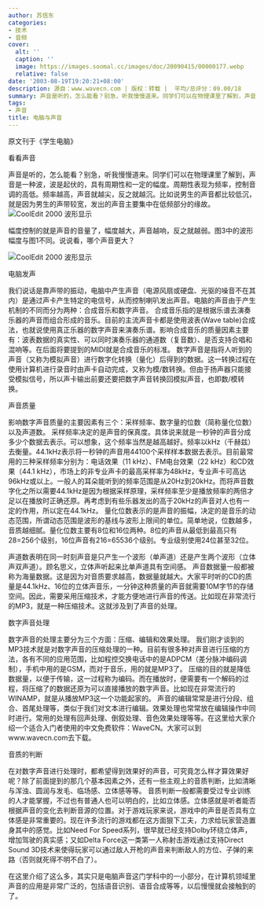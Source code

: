 ```yaml
---
author: 苏信东
categories:
- 技术
- 音频
cover:
  alt: ''
  caption: ''
  image: https://images.soomal.cc/images/doc/20090415/00000177.webp
  relative: false
date: '2003-08-19T19:20:21+08:00'
description: 源自：www.wavecn.com | 版权：转载 |  平均/总评分：09.00/18
summary: 声音是听的，怎么能看？别急，听我慢慢道来。同学们可以在物理课里了解到，声音是一种波，波是起伏的，具有周期性和一定的幅度。周期性表现为频率，控制音调的高低。频率越高，声音就越尖，反之就越沉。比如说男生的声音都比较低沉，就是因为男生的声带较宽，发出的声音主要集中在低频部分的缘故。
tags:
- 声音
title: 电脑与声音
---
```


原文刊于《学生电脑》

看看声音

声音是听的，怎么能看？别急，听我慢慢道来。同学们可以在物理课里了解到，声音是一种波，波是起伏的，具有周期性和一定的幅度。周期性表现为频率，控制音调的高低。频率越高，声音就越尖，反之就越沉。比如说男生的声音都比较低沉，就是因为男生的声带较宽，发出的声音主要集中在低频部分的缘故。 ![CoolEdit 2000 波形显示](https://images.soomal.cc/images/doc/20090415/00000177.webp)

幅度控制的就是声音的音量了，幅度越大，声音越响，反之就越弱。图3中的波形幅度与图1不同。说说看，哪个声音更大？

![CoolEdit 2000 波形显示](https://images.soomal.cc/images/doc/20090415/00000178.webp)



电脑发声

我们说话是靠声带的振动，电脑中产生声音（电源风扇或硬盘、光驱的噪音不在其内）是通过声卡产生特定的电信号，从而控制喇叭发出声音。电脑的声音由于产生机制的不同而分为两种：合成音乐和数字声音。   合成音乐指的是根据乐谱去演奏乐器的声音而组合形成的音乐。目前的主流声音卡都是使用波表(Wave   table)合成法，也就说使用真正乐器的数字声音来演奏乐谱。影响合成音乐的质量因素主要有：波表数据的真实性、可以同时演奏乐器的通道数（复音数）、是否支持合唱和混响等。在后面将要提到的MIDI就是合成音乐的标准。   数字声音是指将人听到的声音（又称为模拟声音）进行数字化转换（量化）后得到的数据。这一转换过程在使用计算机进行录音时由声卡自动完成，又称为模/数转换。但由于扬声器只能接受模拟信号，所以声卡输出前要还要把数字声音转换回模拟声音，也即数/模转换。

声音质量

影响数字声音质量的主要因素有三个：采样频率、数字量的位数（简称量化位数）以及声道数。   采样频率决定的是声音的保真度。具体说来就是一秒钟的声音分成多少个数据去表示。可以想象，这个频率当然是越高越好。频率以kHz（千赫兹）去衡量。44.1kHz表示将一秒钟的声音用44100个采样样本数据去表示。目前最常用的三种采样频率分别为：电话效果（11   kHz）、FM电台效果（22 kHz）和CD效果（44.1 kHz），市场上的非专业声卡的最高采样率为48kHz，专业声卡可高达96kHz或以上。一般人的耳朵能听到的频率范围是从20Hz到20kHz。而将声音数字化之所以需要44.1kHz是因为根据采样原理，采样频率至少是播放频率的两倍才足以在播放时正确还原。再考虑到有些乐器发出的高于20kHz的声音对人也有一定的作用，所以定在44.1kHz。 量化位数表示的是声音的振幅，决定的是音乐的动态范围，所谓动态范围是波形的基线与波形上限间的单位。简单地说，位数越多，音质越细腻。量化位数主要有8位和16位两种。8位的声音从最低到最高只有28=256个级别，16位声音有216=65536个级别。专业级别使用24位甚至32位。

声道数表明在同一时刻声音是只产生一个波形（单声道）还是产生两个波形（立体声双声道）。顾名思义，立体声听起来比单声道具有空间感。   声音数据量一般都被称为海量数据。这是因为对音质要求越高，数据量就越大。大家平时听的CD的质量是44.1kHz、16位的立体声音乐，一分钟这种质量的声音就需要10M字节的存储空间。因此，需要采用压缩技术，才能方便地进行声音的传送。比如现在非常流行的MP3，就是一种压缩技术。这就涉及到了声音的处理。

数字声音处理

数字声音的处理主要分为三个方面：压缩、编辑和效果处理。   我们刚才谈到的MP3技术就是对数字声音的压缩处理的一种。目前有很多种对声音进行压缩的方法，各有不同的应用范围，比如程控交换电话中的是ADPCM（差分脉冲编码调制），手机中用的是GSM，而对于音乐，用的就是MP3了。   压缩的目的就是降低数据量，以便于传输，这一过程称为编码。而在播放时，便需要有一个解码的过程，将压缩了的数据还原为可以直接播放的数字声音。比如现在非常流行的WINAMP，就是从播放MP3这一个功能起家的。   声音的编辑常常是进行分段、组合、首尾处理等，类似于我们对文本进行编辑。效果处理也常常放在编辑操作中同时进行。常用的处理有回声处理、倒叙处理、音色效果处理等等。在这里给大家介绍一个适合入门者使用的中文免费软件：WaveCN。大家可以到www.wavecn.com去下载。

音质的判断

在对数字声音进行处理时，都希望得到效果好的声音，可究竟怎么样才算效果好呢？除了前面提到的那几个基本因素之外，还有一些主观上的音质判断，比如清晰与浑浊、圆润与发毛、临场感、立体感等等。   音质判断一般都需要受过专业训练的人才能掌握，不过也有普通人也可以明白的，比如立体感。立体感就是听者能否根据声音的变化去判断音源的位置。对于游戏玩家来说，游戏中的声音是否具有立体感是非常重要的。现在许多流行的游戏都在这方面狠下工夫，力求给玩家营造置身其中的感觉。比如Need   For Speed系列，很早就已经支持Dolby环绕立体声，增加驾驶的真实感；又如Delta   Force这一类第一人称射击游戏通过支持Direct Sound 3D技术来使得玩家可以通过敌人开枪的声音来判断敌人的方位、子弹的来路（否则就死得不明不白了）。

在这里介绍了这么多，其实只是电脑声音这门学科中的一小部分，在计算机领域里声音的应用是非常广泛的，包括语音识别、语音合成等等，以后慢慢就会接触到的了。